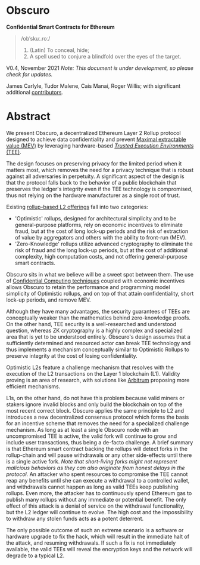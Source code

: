 # Obscuro
**Confidential Smart Contracts for Ethereum**

> /obˈskuː.roː/
> 1. (Latin) To conceal, hide;
> 2. A spell used to conjure a blindfold over the eyes of the target.

V0.4, November 2021 
_Note: This document is under development, so please check for updates._

James Carlyle, Tudor Malene, Cais Manai, Roger Willis; with significant additional [contributors](./appendix#contributors).
# Abstract
We present Obscuro, a decentralized Ethereum Layer 2 Rollup protocol designed to achieve data confidentiality and prevent [Maximal extractable value (MEV)](https://ethereum.org/en/developers/docs/mev/) by leveraging hardware-based [_Trusted Execution Environments_ (TEE)](https://en.wikipedia.org/wiki/Trusted_execution_environment).

The design focuses on preserving privacy for the limited period when it matters most, which removes the need for a privacy technique that is robust against all adversaries in perpetuity.
A significant aspect of the design is that the protocol falls back to the behavior of a public blockchain that preserves the ledger's integrity even if the TEE technology is compromised, thus not relying on the hardware manufacturer as a single root of trust.

Existing [rollup-based L2 offerings](https://ethereum.org/en/developers/docs/scaling/layer-2-rollups/) fall into two categories:
- 'Optimistic' rollups, designed for architectural simplicity and to be general-purpose platforms, rely on economic incentives to eliminate fraud, but at the cost of long lock-up periods and the risk of extraction of value by aggregators and others with the ability to front-run (MEV).
- 'Zero-Knowledge' rollups utilize advanced cryptography to eliminate the risk of fraud and the long lock-up periods, but at the cost of additional complexity, high computation costs, and not offering general-purpose smart contracts.

Obscuro sits in what we believe will be a sweet spot between them. The use of [Confidential Computing techniques](https://www.intel.co.uk/content/www/uk/en/security/confidential-computing.html) coupled with economic incentives allows Obscuro to retain the performance and programming model simplicity of Optimistic rollups, and on top of that attain confidentiality, short lock-up periods, and remove MEV.

Although they have many advantages, the security guarantees of TEEs are conceptually weaker than the mathematics behind zero-knowledge proofs. On the other hand, TEE security is a well-researched and understood question, whereas ZK cryptography is a highly complex and specialized area that is yet to be understood entirely. Obscuro's design assumes that a sufficiently determined and resourced actor can break TEE technology and thus implements a mechanism conceptually similar to Optimistic Rollups to preserve integrity at the cost of losing confidentiality.

Optimistic L2s feature a challenge mechanism that resolves with the execution of the L2 transactions on the Layer 1 blockchain (L1). Validity proving is an area of research, with solutions like [Arbitrum](https://developer.offchainlabs.com/docs/inside_arbitrum) proposing more efficient mechanisms.

L1s, on the other hand, do not have this problem because valid miners or stakers ignore invalid blocks and only build the blockchain on top of the most recent correct block.
Obscuro applies the same principle to L2 and introduces a new decentralized consensus protocol which forms the basis for an incentive scheme that removes the need for a specialized challenge mechanism.
As long as at least a single Obscuro node with an uncompromised TEE is active, the valid fork will continue to grow and include user transactions, thus being a de-facto challenge.
A brief summary is that Ethereum smart contract backing the rollups will detect forks in the rollup-chain and will pause withdrawals or any other side-effects until there is a single active fork.
_Note that short-living forks might not represent malicious behaviors as they can also originate from honest delays in the protocol._
An attacker who spent resources to compromise the TEE cannot reap any benefits until she can execute a withdrawal to a controlled wallet, and withdrawals cannot happen as long as valid TEEs keep publishing rollups. Even more, the attacker has to continuously spend Ethereum gas to publish many rollups without any immediate or potential benefit. The only effect of this attack is a denial of service on the withdrawal functionality, but the L2 ledger will continue to evolve. The high cost and the impossibility to withdraw any stolen funds acts as a potent deterrent.

The only possible outcome of such an extreme scenario is a software or hardware upgrade to fix the hack, which will result in the immediate halt of the attack, and resuming withdrawals. If such a fix is not immediately available, the valid TEEs will reveal the encryption keys and the network will degrade to a typical L2. 